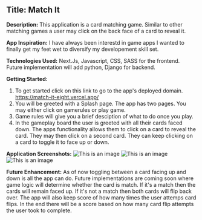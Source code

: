 ## Title: **Match It**

**Description:**
  This application is a card matching game. Similar to other matching games a user may click on the back face of a card to reveal it.

**App Inspiration:**
  I have always been interestd in game apps I wanted to finally get my feet wet to diversify my developement skill set.

**Technologies Used:**
  Next.Js, Javascript, CSS, SASS for the frontend. Future implementation will add python, Django for backend.

**Getting Started:**
  1. To get started click on this link to go to the app's deployed domain.
  https://match-it-eight.vercel.app/
  2. You will be greeted with a Splash page. The app has two pages. You may either click on gamerules or play game. 
  3. Game rules will give you a brief desciption of what to do once you play.
  4. In the gameplay board the user is greeted with all their cards faced down. The apps functionality allows them to click on a card to reveal the card. They may then click on a second card. They can keep clicking on a card to toggle it to face up or down.

**Application Screenshots:**
    ![This is an image](/public/image/ScreenShot1)
    ![This is an image](/public/image/ScreenShot2)
    ![This is an image](/public/image/ScreenShot3)

  **Future Enhancement:**
  As of now toggling between a card facing up and down is all the app can do. Future implementations are coming soon where game logic will determine whether the card is match. If it's a match then the cards will remain faced up. If it's not a match then both cards will flip back over. The app will also keep score of how many times the user attemps card flips. In the end there will be a score based on how many card flip attempts the user took to complete.
